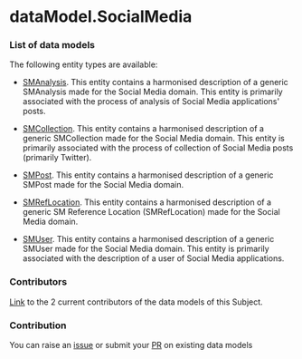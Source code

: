 # dataModel.SocialMedia

### List of data models

The following entity types are available:
- [SMAnalysis](https://github.com/smart-data-models/dataModel.SocialMedia/blob/master/SMAnalysis/README.md). This entity contains a harmonised description of a generic SMAnalysis made for the Social Media domain. This entity is primarily associated with the process of analysis of Social Media applications' posts.

- [SMCollection](https://github.com/smart-data-models/dataModel.SocialMedia/blob/master/SMCollection/README.md). This entity contains a harmonised description of a generic SMCollection made for the Social Media domain. This entity is primarily associated with the process of collection of Social Media posts (primarily Twitter).

- [SMPost](https://github.com/smart-data-models/dataModel.SocialMedia/blob/master/SMPost/README.md). This entity contains a harmonised description of a generic SMPost made for the Social Media domain.

- [SMRefLocation](https://github.com/smart-data-models/dataModel.SocialMedia/blob/master/SMRefLocation/README.md). This entity contains a harmonised description of a generic SM Reference Location (SMRefLocation) made for the Social Media domain.

- [SMUser](https://github.com/smart-data-models/dataModel.SocialMedia/blob/master/SMUser/README.md). This entity contains a harmonised description of a generic SMUser made for the Social Media domain. This entity is primarily associated with the description of a user of Social Media applications.



### Contributors
[Link](https://github.com/smart-data-models/dataModel.SocialMedia/blob/master/CONTRIBUTORS.yaml) to the 2 current contributors of the data models of this Subject.


### Contribution
You can raise an [issue](https://github.com/smart-data-models/dataModel.SocialMedia/issues) or submit your [PR](https://github.com/smart-data-models/dataModel.SocialMedia/pulls) on existing data models
